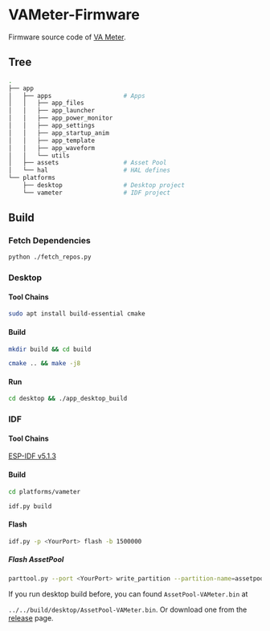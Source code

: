 # VAMeter-Firmware

Firmware source code of [VA Meter](https://docs.m5stack.com/en/products/sku/K136).

## Tree

```bash
.
├── app
│   ├── apps                    # Apps
│   │   ├── app_files
│   │   ├── app_launcher
│   │   ├── app_power_monitor
│   │   ├── app_settings
│   │   ├── app_startup_anim
│   │   ├── app_template
│   │   ├── app_waveform
│   │   └── utils
│   ├── assets                  # Asset Pool
│   └── hal                     # HAL defines
└── platforms
    ├── desktop                 # Desktop project
    └── vameter                 # IDF project
```



## Build

### Fetch Dependencies

```bash
python ./fetch_repos.py
```

### Desktop

#### Tool Chains

```bash
sudo apt install build-essential cmake
```

#### Build

```bash
mkdir build && cd build
```
```bash
cmake .. && make -j8
```
#### Run

```bash
cd desktop && ./app_desktop_build
```

### IDF

#### Tool Chains

[ESP-IDF v5.1.3](https://docs.espressif.com/projects/esp-idf/en/v5.1.3/esp32s3/index.html)

#### Build

```bash
cd platforms/vameter
```

```bash
idf.py build
```

#### Flash

```bash
idf.py -p <YourPort> flash -b 1500000
```

##### Flash AssetPool

```bash
parttool.py --port <YourPort> write_partition --partition-name=assetpool --input "path/to/AssetPool-VAMeter.bin"
```

If you run desktop build before, you can found `AssetPool-VAMeter.bin` at 

`../../build/desktop/AssetPool-VAMeter.bin`. Or download one from the [release](https://github.com/m5stack/VAMeter-Firmware/releases/latest) page.


